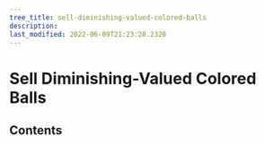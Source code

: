 ```yaml
---
tree_title: sell-diminishing-valued-colored-balls
description: 
last_modified: 2022-06-09T21:23:28.2328
---
```


# Sell Diminishing-Valued Colored Balls

## Contents

